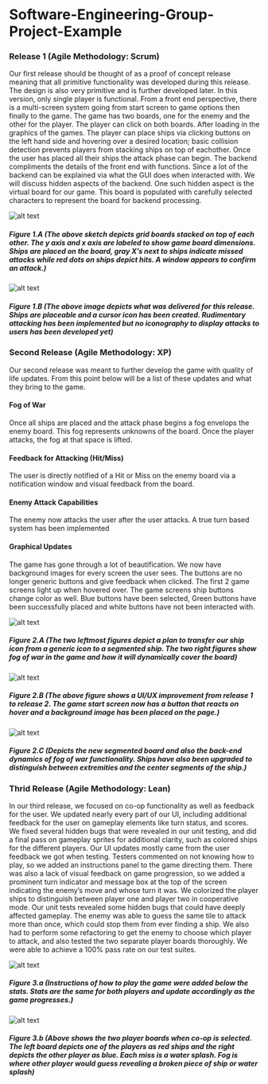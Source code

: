 # Software-Engineering-Group-Project-Example

### Release 1 (Agile Methodology: Scrum)
Our first release should be thought of as a proof of concept release meaning that all primitive functionality was developed during this release. The design is also very primitive and is further developed later. In this version, only single player is functional. 
From a front end perspective, there is a multi-screen system going from start screen to game options then finally to the game. The game has two boards, one for the enemy and the other for the player. The player can click on both boards. After loading in the graphics of the games. The player can place ships via clicking buttons on the left hand side and hovering over a desired location; basic collision detection prevents players from stacking ships on top of eachother. Once the user has placed all their ships the attack phase can begin. 
The backend compliments the details of the front end with functions. Since a lot of the backend can be explained via what the GUI does when interacted with. We will discuss hidden aspects of the backend. One such hidden aspect is the virtual board for our game. This board is populated with carefully selected characters to represent the board for backend processing. 

![alt text](https://user-images.githubusercontent.com/79335546/265827092-7378ed8b-efcf-4c3c-b11f-70f0c198a2a0.jpg "1a")
##### Figure 1.A (The above sketch depicts grid boards stacked on top of each other. The y axis and x axis are labeled to show game board dimensions. Ships are placed on the board, gray X’s next to ships indicate missed attacks while red dots on ships depict hits. A window appears to confirm an attack.) 
![alt text](https://user-images.githubusercontent.com/79335546/265827094-23db062a-116d-40ad-b6a9-906dd395c73b.jpg "1b")
#####  Figure 1.B (The above image depicts what was delivered for this release. Ships are placeable and a cursor icon has been created. Rudimentary attacking has been implemented but no iconography to display attacks to users has been developed yet)

### Second Release (Agile Methodology: XP)
Our second release was meant to further develop the game with quality of life updates. From this point below will be a list of these updates and what they bring to the game.
#### Fog of War
Once all ships are placed and the attack phase begins a fog envelops the enemy board. This fog represents unknowns of the board. Once the player attacks, the fog at that space is lifted.
#### Feedback for Attacking (Hit/Miss)
The user is directly notified of a Hit or Miss on the enemy board via a notification window and visual feedback from the board. 
#### Enemy Attack Capabilities
The enemy now attacks the user after the user attacks. A true turn based system has been implemented
#### Graphical Updates
The game has gone through a lot of beautification. We now have background images for every screen the user sees. The buttons are no longer generic buttons and give feedback when clicked. The first 2 game screens light up when hovered over. The game screens ship buttons change color as well. Blue buttons have been selected, Green buttons have been successfully placed and white buttons have not been interacted with.

![alt text](https://user-images.githubusercontent.com/79335546/265827096-647547a3-d102-47ee-90b3-0311180eb1b1.jpg "1a")
##### Figure 2.A (The two leftmost figures depict a plan to transfer our ship icon from a generic icon to a segmented ship. The two right figures show fog of war in the game and how it will dynamically cover the board)
![alt text](https://user-images.githubusercontent.com/79335546/265827084-48e7f97f-c0f4-4e80-9132-54fd230573b6.jpg "")
##### Figure 2.B (The above figure shows a UI/UX improvement from release 1 to release 2. The game start screen now has a button that reacts on hover and a background image has been placed on the page.)
![alt text](https://user-images.githubusercontent.com/79335546/265827086-ac15abdd-43d6-48f6-a08e-43e0fc47873c.jpg "")
##### Figure 2.C (Depicts the new segmented board and also the back-end dynamics of fog of war functionality. Ships have also been upgraded to distinguish between extremities and the center segments of the ship.)


### Thrid Release (Agile Methodology: Lean)
In our third release, we focused on co-op functionality as well as feedback for the user. We updated nearly every part of our UI, including additional feedback for the user on gameplay elements like turn status, and scores. We fixed several hidden bugs that were revealed in our unit testing, and did a final pass on gameplay sprites for additional clarity, such as colored ships for the different players.
Our UI updates mostly came from the user feedback we got when testing. Testers commented on not knowing how to play, so we added an instructions panel to the game directing them. There was also a lack of visual feedback on game progression, so we added a prominent turn indicator and message box at the top of the screen indicating the enemy’s move and whose turn it was. We colorized the player ships to distinguish between player one and player two in cooperative mode.
Our unit tests revealed some hidden bugs that could have deeply affected gameplay. The enemy was able to guess the same tile to attack more than once, which could stop them from ever finding a ship. We also had to perform some refactoring to get the enemy to choose which player to attack, and also tested the two separate player boards thoroughly. We were able to achieve a 100% pass rate on our test suites.

![alt text](https://user-images.githubusercontent.com/79335546/265827089-5adb6122-3a3c-4b83-bbde-07fb3fc7ace3.jpg "")
##### Figure 3.a (Instructions of how to play the game were added below the stats. Stats are the same for both players and update accordingly as the game progresses.)
![alt text](https://user-images.githubusercontent.com/79335546/265827090-c71a1117-3e27-47ec-a21a-1edce7e72f9d.jpg "")
##### Figure 3.b (Above shows the two player boards when co-op is selected. The left board depicts one of the players as red ships and the right depicts the other player as blue. Each miss is a water splash. Fog is where other player would guess revealing a broken piece of ship or water splash)

